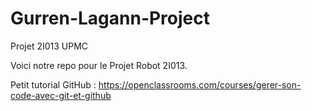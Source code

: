 # Gurren-Lagann-Project
Projet 2I013 UPMC

Voici notre repo pour le Projet Robot 2I013.

Petit tutorial GitHub : https://openclassrooms.com/courses/gerer-son-code-avec-git-et-github
